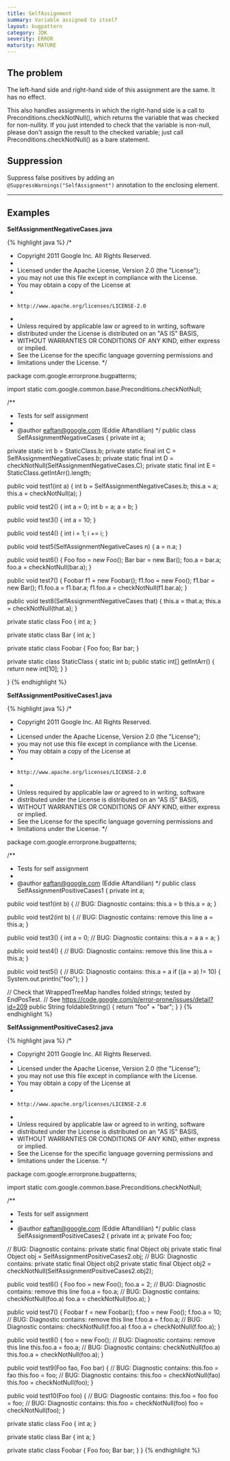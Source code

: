 ```yaml
---
title: SelfAssignment
summary: Variable assigned to itself
layout: bugpattern
category: JDK
severity: ERROR
maturity: MATURE
---
```


<!--
*** AUTO-GENERATED, DO NOT MODIFY ***
To make changes, edit the @BugPattern annotation or the explanation in docs/bugpattern.
-->

## The problem
The left-hand side and right-hand side of this assignment are the same. It has no effect.

This also handles assignments in which the right-hand side is a call to Preconditions.checkNotNull(), which returns the variable that was checked for non-nullity.  If you just intended to check that the variable is non-null, please don't assign the result to the checked variable; just call Preconditions.checkNotNull() as a bare statement.

## Suppression
Suppress false positives by adding an `@SuppressWarnings("SelfAssignment")` annotation to the enclosing element.

----------

## Examples
__SelfAssignmentNegativeCases.java__

{% highlight java %}
/*
 * Copyright 2011 Google Inc. All Rights Reserved.
 *
 * Licensed under the Apache License, Version 2.0 (the "License");
 * you may not use this file except in compliance with the License.
 * You may obtain a copy of the License at
 *
 *     http://www.apache.org/licenses/LICENSE-2.0
 *
 * Unless required by applicable law or agreed to in writing, software
 * distributed under the License is distributed on an "AS IS" BASIS,
 * WITHOUT WARRANTIES OR CONDITIONS OF ANY KIND, either express or implied.
 * See the License for the specific language governing permissions and
 * limitations under the License.
 */

package com.google.errorprone.bugpatterns;

import static com.google.common.base.Preconditions.checkNotNull;

/**
 * Tests for self assignment
 *
 * @author eaftan@google.com (Eddie Aftandilian)
 */
public class SelfAssignmentNegativeCases {
  private int a;
  
  private static int b = StaticClass.b;
  private static final int C = SelfAssignmentNegativeCases.b;
  private static final int D = checkNotNull(SelfAssignmentNegativeCases.C);
  private static final int E = StaticClass.getIntArr().length;
  
  public void test1(int a) {
    int b = SelfAssignmentNegativeCases.b;
    this.a = a;
    this.a = checkNotNull(a);
  }
  
  public void test2() {
    int a = 0;
    int b = a;
    a = b;
  }
  
  public void test3() {
    int a = 10;
  }
  
  public void test4() {
    int i = 1;
    i += i;
  }
  
  public void test5(SelfAssignmentNegativeCases n) {
    a = n.a;
  }
  
  public void test6() {
    Foo foo = new Foo();
    Bar bar = new Bar();
    foo.a = bar.a;
    foo.a = checkNotNull(bar.a);
  }
  
  public void test7() {
    Foobar f1 = new Foobar();
    f1.foo = new Foo();
    f1.bar = new Bar();
    f1.foo.a = f1.bar.a;
    f1.foo.a = checkNotNull(f1.bar.a);
  }
  
  public void test8(SelfAssignmentNegativeCases that) {
    this.a = that.a;
    this.a = checkNotNull(that.a);
  }
  
  private static class Foo {
    int a;
  }
  
  private static class Bar {
    int a;
  }
  
  private static class Foobar {
    Foo foo;
    Bar bar;
  }
  
  private static class StaticClass {
    static int b;
    public static int[] getIntArr() {
      return new int[10];
    }
  }
  
}
{% endhighlight %}

__SelfAssignmentPositiveCases1.java__

{% highlight java %}
/*
 * Copyright 2011 Google Inc. All Rights Reserved.
 *
 * Licensed under the Apache License, Version 2.0 (the "License");
 * you may not use this file except in compliance with the License.
 * You may obtain a copy of the License at
 *
 *     http://www.apache.org/licenses/LICENSE-2.0
 *
 * Unless required by applicable law or agreed to in writing, software
 * distributed under the License is distributed on an "AS IS" BASIS,
 * WITHOUT WARRANTIES OR CONDITIONS OF ANY KIND, either express or implied.
 * See the License for the specific language governing permissions and
 * limitations under the License.
 */

package com.google.errorprone.bugpatterns;

/**
 * Tests for self assignment
 * 
 * @author eaftan@google.com (Eddie Aftandilian)
 */
public class SelfAssignmentPositiveCases1 {
  private int a;
  
  public void test1(int b) {
    // BUG: Diagnostic contains: this.a = b
    this.a = a;
  } 
  
  public void test2(int b) {
    // BUG: Diagnostic contains: remove this line
    a = this.a;
  }
  
  public void test3() {
    int a = 0;
    // BUG: Diagnostic contains: this.a = a
    a = a;
  }
  
  public void test4() {
    // BUG: Diagnostic contains: remove this line
    this.a = this.a;
  }

  public void test5() {
    // BUG: Diagnostic contains: this.a = a
    if ((a = a) != 10) {
      System.out.println("foo");
    }
  }

  // Check that WrappedTreeMap handles folded strings; tested by EndPosTest.
  // See https://code.google.com/p/error-prone/issues/detail?id=209
  public String foldableString() {
    return "foo" + "bar";
  }
}
{% endhighlight %}

__SelfAssignmentPositiveCases2.java__

{% highlight java %}
/*
 * Copyright 2011 Google Inc. All Rights Reserved.
 *
 * Licensed under the Apache License, Version 2.0 (the "License");
 * you may not use this file except in compliance with the License.
 * You may obtain a copy of the License at
 *
 *     http://www.apache.org/licenses/LICENSE-2.0
 *
 * Unless required by applicable law or agreed to in writing, software
 * distributed under the License is distributed on an "AS IS" BASIS,
 * WITHOUT WARRANTIES OR CONDITIONS OF ANY KIND, either express or implied.
 * See the License for the specific language governing permissions and
 * limitations under the License.
 */

package com.google.errorprone.bugpatterns;

import static com.google.common.base.Preconditions.checkNotNull;

/**
 * Tests for self assignment
 * 
 * @author eaftan@google.com (Eddie Aftandilian)
 */
public class SelfAssignmentPositiveCases2 {
  private int a;
  private Foo foo;
  
  // BUG: Diagnostic contains: private static final Object obj
  private static final Object obj = SelfAssignmentPositiveCases2.obj;
  // BUG: Diagnostic contains: private static final Object obj2
  private static final Object obj2 = checkNotNull(SelfAssignmentPositiveCases2.obj2);
    
  public void test6() {
    Foo foo = new Foo();
    foo.a = 2;
    // BUG: Diagnostic contains: remove this line
    foo.a = foo.a;
    // BUG: Diagnostic contains: checkNotNull(foo.a)
    foo.a = checkNotNull(foo.a);
  }
  
  public void test7() {
    Foobar f = new Foobar();
    f.foo = new Foo();
    f.foo.a = 10;
    // BUG: Diagnostic contains: remove this line
    f.foo.a = f.foo.a;
    // BUG: Diagnostic contains: checkNotNull(f.foo.a)
    f.foo.a = checkNotNull(f.foo.a);
  }
  
  public void test8() {
    foo = new Foo();
    // BUG: Diagnostic contains: remove this line
    this.foo.a = foo.a;
    // BUG: Diagnostic contains: checkNotNull(foo.a)
    this.foo.a = checkNotNull(foo.a);
  }
  
  public void test9(Foo fao, Foo bar) {
    // BUG: Diagnostic contains: this.foo = fao
    this.foo = foo;
    // BUG: Diagnostic contains: this.foo = checkNotNull(fao)
    this.foo = checkNotNull(foo);
  }
  
  public void test10(Foo foo) {
    // BUG: Diagnostic contains: this.foo = foo
    foo = foo;
    // BUG: Diagnostic contains: this.foo = checkNotNull(foo)
    foo = checkNotNull(foo);
  }
     
  private static class Foo {
    int a;
  }
  
  private static class Bar {
    int a;
  }
  
  private static class Foobar {
    Foo foo;
    Bar bar;
  }
}
{% endhighlight %}

